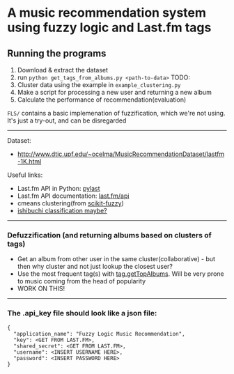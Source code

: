 # A music recommendation system using fuzzy logic and Last.fm tags

## Running the programs
1. Download & extract the dataset
2. run `python get_tags_from_albums.py <path-to-data>`
TODO:
3. Cluster data using the example in `example_clustering.py`
4. Make a script for processing a new user and returning a new album
5. Calculate the performance of recommendation(evaluation)

`FLS/` contains a basic implemenation of fuzzification, which we're not using. It's just a try-out, and can be disregarded

-----
Dataset:
- http://www.dtic.upf.edu/~ocelma/MusicRecommendationDataset/lastfm-1K.html

Useful links:
- Last.fm API in Python: [pylast](https://github.com/pylast/pylast)
- Last.fm API documentation: [last.fm/api](http://www.last.fm/api)
- cmeans clustering(from [scikit-fuzzy](https://github.com/scikit-fuzzy/scikit-fuzzy))
- [ishibuchi classification maybe?](http://citeseerx.ist.psu.edu/viewdoc/download?doi=10.1.1.294.6338&rep=rep1&type=pdf)

-----
### Defuzzification (and returning albums based on clusters of tags)
- Get an album from other user in the same cluster(collaborative) - but then why cluster and not just lookup the closest user?
- Use the most frequent tag(s) with [tag.getTopAlbums](http://www.last.fm/api/show/tag.getTopAlbums). Will be very prone to music coming from the head of popularity
- WORK ON THIS!


-----
### The .api_key file should look like a json file:
```
{
  "application_name": "Fuzzy Logic Music Recommendation",
  "key": <GET FROM LAST.FM>,
  "shared_secret": <GET FROM LAST.FM>,
  "username": <INSERT USERNAME HERE>,
  "password": <INSERT PASSWORD HERE>
}
```
